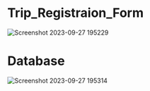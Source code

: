 # Trip_Registraion_Form

![Screenshot 2023-09-27 195229](https://github.com/Ankesh12halder/Trip_Registraion_Form/assets/111168368/1bdcb677-81a5-4f21-b70f-8f26decc6a9a)

# Database

![Screenshot 2023-09-27 195314](https://github.com/Ankesh12halder/Trip_Registraion_Form/assets/111168368/15473253-bef6-45e4-bd35-10d72a069287)

